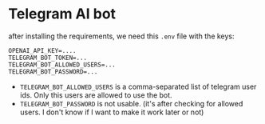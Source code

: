 # Telegram AI bot
after installing the requirements, we need this `.env` file with the keys:
```
OPENAI_API_KEY=....
TELEGRAM_BOT_TOKEN=...
TELEGRAM_BOT_ALLOWED_USERS=...
TELEGRAM_BOT_PASSWORD=...
```

- `TELEGRAM_BOT_ALLOWED_USERS` is a comma-separated list of telegram user ids. Only this users are allowed to use the bot.
- `TELEGRAM_BOT_PASSWORD` is not usable. (it's after checking for allowed users. I don't know if I want to make it work later or not)
